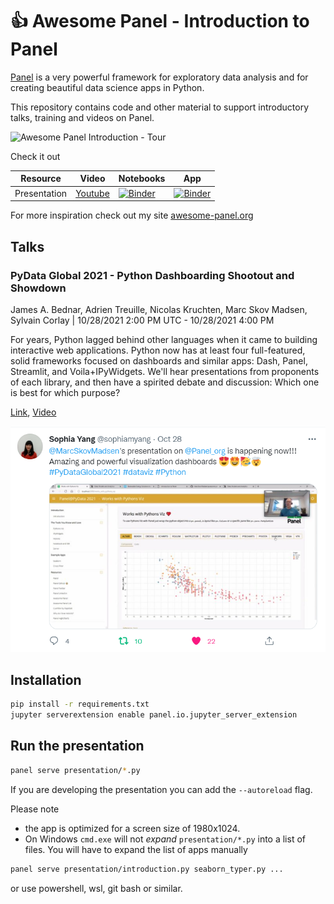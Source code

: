 # 👍 Awesome Panel - Introduction to Panel

[Panel](https://panel.holoviz.org) is a very powerful framework for exploratory data analysis and for creating beautiful data science apps in Python.

This repository contains code and other material to support introductory talks, training and videos on Panel.

![Awesome Panel Introduction - Tour](https://github.com/MarcSkovMadsen/awesome-panel-introduction/blob/main/assets/videos/awesome-panel-introduction-tour.gif?raw=true)

Check it out

Resource | Video | Notebooks | App |
|--------|-------|-----------|-----|
| Presentation | [Youtube](https://youtu.be/dUaS7yM2FxA) | [![Binder](https://mybinder.org/badge_logo.svg)](https://mybinder.org/v2/gh/marcskovmadsen/awesome-panel-introduction/main?urlpath=lab/tree/presentation) | [![Binder](https://mybinder.org/badge_logo.svg)](https://mybinder.org/v2/gh/marcskovmadsen/awesome-panel-introduction/main?urlpath=panel/introduction) |

For more inspiration check out my site [awesome-panel.org](https://awesome-panel.org)

## Talks

### PyData Global 2021 - Python Dashboarding Shootout and Showdown

James A. Bednar, Adrien Treuille, Nicolas Kruchten, Marc Skov Madsen, Sylvain Corlay  |  10/28/2021 2:00 PM UTC - 10/28/2021 4:00 PM

For years, Python lagged behind other languages when it came to building interactive web applications. Python now has at least four full-featured, solid frameworks focused on dashboards and similar apps: Dash, Panel, Streamlit, and Voila+IPyWidgets. We'll hear presentations from proponents of each library, and then have a spirited debate and discussion: Which one is best for which purpose?

[Link](https://pydata.org/global2021/schedule/presentation/140/python-dashboarding-shootout-and-showdown/), [Video](https://zoom.us/rec/share/ailBm48NBppFXaNHvU2EsnSGf3XhR8Q9mzmhUnwqkwDXS_bRlYMRgnQvudc7UeY_.pAZHOxu7L2Yl6Fr0?startTime=1635430012000)

[![PyData Tweet](assets/images/pydata2021-tweet.png)](https://twitter.com/sophiamyang/status/1453734521799540752?s=20)

## Installation

```bash
pip install -r requirements.txt
jupyter serverextension enable panel.io.jupyter_server_extension
```

## Run the presentation

```bash
panel serve presentation/*.py
```

If you are developing the presentation you can add the `--autoreload` flag.

Please note

- the app is optimized for a screen size of 1980x1024.
- On Windows `cmd.exe` will not *expand* `presentation/*.py` into a list of files. You will have to expand the list of apps manually

```bash
panel serve presentation/introduction.py seaborn_typer.py ...
```

or use powershell, wsl, git bash or similar.

